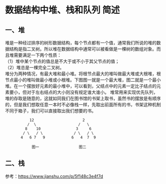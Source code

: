 数据结构中堆、栈和队列 简述
=========================

一、堆
-------------------------
堆是一种经过排序的树形数据结构，每个节点都有一个值，通常我们所说的堆的数据结构是指二叉树。所以堆在数据结构中通常可以被看做是一棵树的数组对象。而且堆需要满足一下两个性质：  
（1）堆中某个节点的值总是不大于或不小于其父节点的值；  
（2）堆总是一棵完全二叉树。  
堆分为两种情况，有最大堆和最小堆。将根节点最大的堆叫做最大堆或大根堆，根节点最小的堆叫做最小堆或小根堆。下图图一就是一个最大堆，图二就是一个最小堆。在一个摆放好元素的最小堆中，可以看到，父结点中的元素一定比子结点的元素要小，但对于左右结点的大小则没有规定谁大谁小。
堆常用来实现优先队列，堆的存取是随意的，这就如同我们在图书馆的书架上取书，虽然书的摆放是有顺序的，但是我们想取任意一本时不必像栈一样，先取出前面所有的书，书架这种机制不同于箱子，我们可以直接取出我们想要的书。

```
           12                      2
          /  \                   /   \
         8    10                3     6 
        / \   / \              / \   / \ 
       4   6 7   9            6   4  7  9
       
            图一                  图二
```

二、栈
--------------------------

参考：https://www.jianshu.com/p/5f148c3e4f7d
